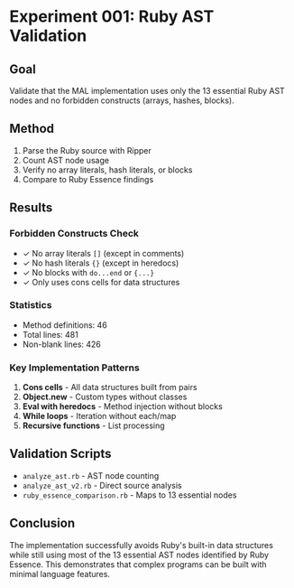 # Experiment 001: Ruby AST Validation

## Goal
Validate that the MAL implementation uses only the 13 essential Ruby AST nodes and no forbidden constructs (arrays, hashes, blocks).

## Method
1. Parse the Ruby source with Ripper
2. Count AST node usage
3. Verify no array literals, hash literals, or blocks
4. Compare to Ruby Essence findings

## Results

### Forbidden Constructs Check
- ✓ No array literals `[]` (except in comments)
- ✓ No hash literals `{}` (except in heredocs)
- ✓ No blocks with `do...end` or `{...}`
- ✓ Only uses cons cells for data structures

### Statistics
- Method definitions: 46
- Total lines: 481
- Non-blank lines: 426

### Key Implementation Patterns
1. **Cons cells** - All data structures built from pairs
2. **Object.new** - Custom types without classes
3. **Eval with heredocs** - Method injection without blocks
4. **While loops** - Iteration without each/map
5. **Recursive functions** - List processing

## Validation Scripts
- `analyze_ast.rb` - AST node counting
- `analyze_ast_v2.rb` - Direct source analysis
- `ruby_essence_comparison.rb` - Maps to 13 essential nodes

## Conclusion
The implementation successfully avoids Ruby's built-in data structures while still using most of the 13 essential AST nodes identified by Ruby Essence. This demonstrates that complex programs can be built with minimal language features.
